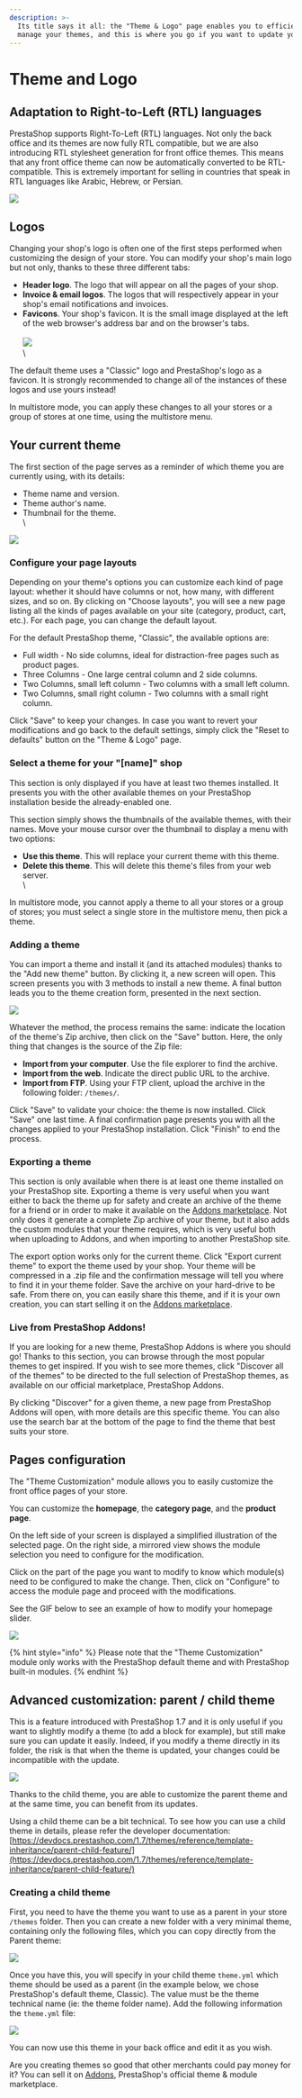 ```yaml
---
description: >-
  Its title says it all: the "Theme & Logo" page enables you to efficiently
  manage your themes, and this is where you go if you want to update your logo.
---
```


# Theme and Logo

## Adaptation to Right-to-Left (RTL) languages <a href="#themeandlogo-adaptationtoright-to-left-rtl-languages" id="themeandlogo-adaptationtoright-to-left-rtl-languages"></a>

PrestaShop supports Right-To-Left (RTL) languages. Not only the back office and its themes are now fully RTL compatible, but we are also introducing RTL stylesheet generation for front office themes. This means that any front office theme can now be automatically converted to be RTL-compatible. This is extremely important for selling in countries that speak in RTL languages like Arabic, Hebrew, or Persian.

![](<../../../.gitbook/assets/64225586 (2) (1) (3).png>)

## Logos <a href="#themeandlogo-logos" id="themeandlogo-logos"></a>

Changing your shop's logo is often one of the first steps performed when customizing the design of your store. You can modify your shop's main logo but not only, thanks to these three different tabs:

* **Header logo**. The logo that will appear on all the pages of your shop.
* **Invoice & email logos**. The logos that will respectively appear in your shop's email notifications and invoices.
* **Favicons**. Your shop's favicon. It is the small image displayed at the left of the web browser's address bar and on the browser's tabs.\
  \
  ![](<../../../.gitbook/assets/64225587 (3) (1) (3).png>)\
  \


The default theme uses a "Classic" logo and PrestaShop's logo as a favicon. It is strongly recommended to change all of the instances of these logos and use yours instead!

In multistore mode, you can apply these changes to all your stores or a group of stores at one time, using the multistore menu.

## Your current theme <a href="#themeandlogo-yourcurrenttheme" id="themeandlogo-yourcurrenttheme"></a>

The first section of the page serves as a reminder of which theme you are currently using, with its details:

* Theme name and version.
* Theme author's name.
* Thumbnail for the theme.\
  \


![](<../../../.gitbook/assets/64225588 (4) (3).png>)

### Configure your page layouts <a href="#themeandlogo-configureyourpagelayouts" id="themeandlogo-configureyourpagelayouts"></a>

Depending on your theme's options you can customize each kind of page layout: whether it should have columns or not, how many, with different sizes, and so on. By clicking on "Choose layouts", you will see a new page listing all the kinds of pages available on your site (category, product, cart, etc.). For each page, you can change the default layout.

For the default PrestaShop theme, "Classic", the available options are:

* Full width - No side columns, ideal for distraction-free pages such as product pages.
* Three Columns - One large central column and 2 side columns.
* Two Columns, small left column - Two columns with a small left column.
* Two Columns, small right column - Two columns with a small right column.

Click "Save" to keep your changes. In case you want to revert your modifications and go back to the default settings, simply click the "Reset to defaults" button on the "Theme & Logo" page.

### Select a theme for your "\[name]" shop <a href="#themeandlogo-selectathemeforyour-name-shop" id="themeandlogo-selectathemeforyour-name-shop"></a>

This section is only displayed if you have at least two themes installed. It presents you with the other available themes on your PrestaShop installation beside the already-enabled one.

This section simply shows the thumbnails of the available themes, with their names. Move your mouse cursor over the thumbnail to display a menu with two options:

* **Use this theme**. This will replace your current theme with this theme.
* **Delete this theme**. This will delete this theme's files from your web server.\
  \


In multistore mode, you cannot apply a theme to all your stores or a group of stores; you must select a single store in the multistore menu, then pick a theme.

### Adding a theme <a href="#themeandlogo-addingatheme" id="themeandlogo-addingatheme"></a>

You can import a theme and install it (and its attached modules) thanks to the "Add new theme" button. By clicking it, a new screen will open. This screen presents you with 3 methods to install a new theme. A final button leads you to the theme creation form, presented in the next section.

![](<../../../.gitbook/assets/64225589 (4) (2).png>)

Whatever the method, the process remains the same: indicate the location of the theme's Zip archive, then click on the "Save" button. Here, the only thing that changes is the source of the Zip file:

* **Import from your computer**. Use the file explorer to find the archive.
* **Import from the web**. Indicate the direct public URL to the archive.
* **Import from FTP**. Using your FTP client, upload the archive in the following folder: `/themes/`.

Click "Save" to validate your choice: the theme is now installed. Click "Save" one last time. A final confirmation page presents you with all the changes applied to your PrestaShop installation. Click "Finish" to end the process.

### Exporting a theme <a href="#themeandlogo-exportingatheme" id="themeandlogo-exportingatheme"></a>

This section is only available when there is at least one theme installed on your PrestaShop site. Exporting a theme is very useful when you want either to back the theme up for safety and create an archive of the theme for a friend or in order to make it available on the [Addons marketplace](http://addons.prestashop.com). Not only does it generate a complete Zip archive of your theme, but it also adds the custom modules that your theme requires, which is very useful both when uploading to Addons, and when importing to another PrestaShop site.

The export option works only for the current theme. Click "Export current theme" to export the theme used by your shop. Your theme will be compressed in a .zip file and the confirmation message will tell you where to find it in your theme folder. Save the archive on your hard-drive to be safe. From there on, you can easily share this theme, and if it is your own creation, you can start selling it on the [Addons marketplace](http://addons.prestashop.com).

### Live from PrestaShop Addons! <a href="#themeandlogo-livefromprestashopaddons" id="themeandlogo-livefromprestashopaddons"></a>

If you are looking for a new theme, PrestaShop Addons is where you should go! Thanks to this section, you can browse through the most popular themes to get inspired. If you wish to see more themes, click "Discover all of the themes" to be directed to the full selection of PrestaShop themes, as available on our official marketplace, PrestaShop Addons.

By clicking "Discover" for a given theme, a new page from PrestaShop Addons will open, with more details are this specific theme. You can also use the search bar at the bottom of the page to find the theme that best suits your store.

## Pages configuration

The "Theme Customization" module allows you to easily customize the front office pages of your store.&#x20;

You can customize the **homepage**, the **category page**, and the **product page**.&#x20;

On the left side of your screen is displayed a simplified illustration of the selected page. On the right side, a mirrored view shows the module selection you need to configure for the modification.

Click on the part of the page you want to modify to know which module(s) need to be configured to make the change. Then, click on "Configure" to access the module page and proceed with the modifications.

See the GIF below to see an example of how to modify your homepage slider.&#x20;

![](../../../.gitbook/assets/pages-configuration-les-chaussettes-de-larchiduchesse-2-.gif)

{% hint style="info" %}
Please note that the "Theme Customization" module only works with the PrestaShop default theme and with PrestaShop built-in modules.&#x20;
{% endhint %}

## Advanced customization: parent / child theme <a href="#themeandlogo-advancedcustomization-parent-childtheme" id="themeandlogo-advancedcustomization-parent-childtheme"></a>

This is a feature introduced with PrestaShop 1.7 and it is only useful if you want to slightly modify a theme (to add a block for example), but still make sure you can update it easily. Indeed, if you modify a theme directly in its folder, the risk is that when the theme is updated, your changes could be incompatible with the update.

![](<../../../.gitbook/assets/64225591 (4) (4) (3).png>)

Thanks to the child theme, you are able to customize the parent theme and at the same time, you can benefit from its updates.

Using a child theme can be a bit technical. To see how you can use a child theme in details, please refer the developer documentation: [https://devdocs.prestashop.com/1.7/themes/reference/template-inheritance/parent-child-feature/](https://devdocs.prestashop.com/1.7/themes/reference/template-inheritance/parent-child-feature/)

### Creating a child theme <a href="#themeandlogo-creatingachildtheme" id="themeandlogo-creatingachildtheme"></a>

First, you need to have the theme you want to use as a parent in your store `/themes` folder. Then you can create a new folder with a very minimal theme, containing only the following files, which you can copy directly from the Parent theme:

![](<../../../.gitbook/assets/51839422 (6) (7).png>)

Once you have this, you will specify in your child theme `theme.yml` which theme should be used as a parent (in the example below, we chose PrestaShop's default theme, Classic). The value must be the theme technical name (ie: the theme folder name). Add the following information the `theme.yml` file:

![](<../../../.gitbook/assets/64225412 (4) (4).png>)

You can now use this theme in your back office and edit it as you wish.

Are you creating themes so good that other merchants could pay money for it? You can sell it on [Addons](http://addons.prestashop.com), PrestaShop's official theme & module marketplace.
